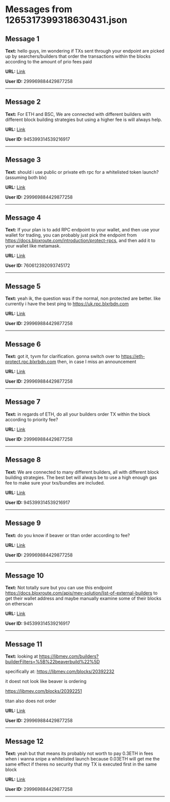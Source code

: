 # Messages from 1265317399318630431.json

## Message 1

**Text:** hello guys, im wondering if TXs sent through your endpoint are picked up by searchers/builders that order the transactions within the blocks according to the amount of prio fees paid

**URL:** [Link](https://discord.com/channels/638409433860407300/638409433860407302/1265317399318630431)

**User ID:** 299969884429877258

---

## Message 2

**Text:** For ETH and BSC, We are connected with different builders with different block building strategies but using a higher fee is will always help.

**URL:** [Link](https://discord.com/channels/638409433860407300/638409433860407302/1265325473181995038)

**User ID:** 945399314539216917

---

## Message 3

**Text:** should i use public or private eth rpc for a whitelisted token launch? (assuming both blx)

**URL:** [Link](https://discord.com/channels/638409433860407300/638409433860407302/1265328955167080549)

**User ID:** 299969884429877258

---

## Message 4

**Text:** If your plan is to add RPC endpoint to your wallet, and then use your wallet for trading, you can probably just pick the endpoint from https://docs.bloxroute.com/introduction/protect-rpcs, and then add it to your wallet like metamask.

**URL:** [Link](https://discord.com/channels/638409433860407300/638409433860407302/1265364542351999047)

**User ID:** 760612392093745172

---

## Message 5

**Text:** yeah ik, the question was if the normal, non protected are better.
like currently i have the best ping to https://uk.rpc.blxrbdn.com

**URL:** [Link](https://discord.com/channels/638409433860407300/638409433860407302/1265369053552185454)

**User ID:** 299969884429877258

---

## Message 6

**Text:** got it, tyvm for clarification. gonna switch over to https://eth-protect.rpc.blxrbdn.com then, in case I miss an announcement

**URL:** [Link](https://discord.com/channels/638409433860407300/638409433860407302/1265371121860087900)

**User ID:** 299969884429877258

---

## Message 7

**Text:** in regards of ETH, do all your builders order TX within the block according to priority fee?

**URL:** [Link](https://discord.com/channels/638409433860407300/638409433860407302/1266430441209200741)

**User ID:** 299969884429877258

---

## Message 8

**Text:** We are connected to many different builders, all with different block building strategies. The best bet will always be to use a high enough gas fee to make sure your txs/bundles are included.

**URL:** [Link](https://discord.com/channels/638409433860407300/638409433860407302/1266445608953184357)

**User ID:** 945399314539216917

---

## Message 9

**Text:** do you know if beaver or titan order according to fee?

**URL:** [Link](https://discord.com/channels/638409433860407300/638409433860407302/1266446210428960788)

**User ID:** 299969884429877258

---

## Message 10

**Text:** Not totally sure but you can use this endpoint https://docs.bloxroute.com/apis/mev-solution/list-of-external-builders to get their wallet address and maybe manually examine some of their blocks on etherscan

**URL:** [Link](https://discord.com/channels/638409433860407300/638409433860407302/1266446733244764291)

**User ID:** 945399314539216917

---

## Message 11

**Text:** looking at https://libmev.com/builders?builderFilters=%5B%22beaverbuild%22%5D

specifically at: https://libmev.com/blocks/20392232

it doest not look like beaver is ordering

https://libmev.com/blocks/20392251

titan also does not order

**URL:** [Link](https://discord.com/channels/638409433860407300/638409433860407302/1266449330718642277)

**User ID:** 299969884429877258

---

## Message 12

**Text:** yeah but that means its probably not worth to pay 0.3ETH in fees when i wanna snipe a whitelisted launch because 0.03ETH will get me the same effect if theres no security that my TX is executed first in the same block

**URL:** [Link](https://discord.com/channels/638409433860407300/638409433860407302/1266496432886644808)

**User ID:** 299969884429877258

---

